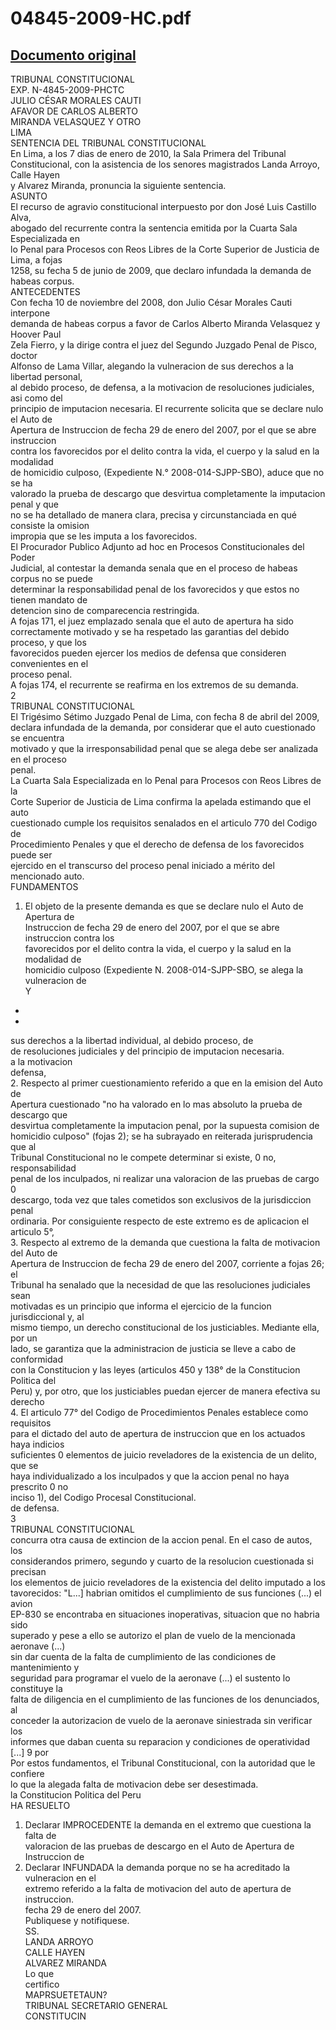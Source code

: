 
04845-2009-HC.pdf
=================
  
[Documento original](https://tc.gob.pe/jurisprudencia/2010/04845-2009-HC.pdf)  
---  
TRIBUNAL CONSTITUCIONAL  
EXP. N-4845-2009-PHCTC  
JULIO CÉSAR MORALES CAUTI  
AFAVOR DE CARLOS ALBERTO  
MIRANDA VELASQUEZ Y OTRO  
LIMA  
SENTENCIA DEL TRIBUNAL CONSTITUCIONAL  
En Lima, a los 7 dias de enero de 2010, la Sala Primera del Tribunal  
Constitucional, con la asistencia de los senores magistrados Landa Arroyo, Calle Hayen  
y Alvarez Miranda, pronuncia la siguiente sentencia.  
ASUNTO  
El recurso de agravio constitucional interpuesto por don José Luis Castillo Alva,  
abogado del recurrente contra la sentencia emitida por la Cuarta Sala Especializada en  
lo Penal para Procesos con Reos Libres de la Corte Superior de Justicia de Lima, a fojas  
1258, su fecha 5 de junio de 2009, que declaro infundada la demanda de habeas corpus.  
ANTECEDENTES  
Con fecha 10 de noviembre del 2008, don Julio César Morales Cauti interpone  
demanda de habeas corpus a favor de Carlos Alberto Miranda Velasquez y Hoover Paul  
Zela Fierro, y la dirige contra el juez del Segundo Juzgado Penal de Pisco, doctor  
Alfonso de Lama Villar, alegando la vulneracion de sus derechos a la libertad personal,  
al debido proceso, de defensa, a la motivacion de resoluciones judiciales, asi como del  
principio de imputacion necesaria. El recurrente solicita que se declare nulo el Auto de  
Apertura de Instruccion de fecha 29 de enero del 2007, por el que se abre instruccion  
contra los favorecidos por el delito contra la vida, el cuerpo y la salud en la modalidad  
de homicidio culposo, (Expediente N.° 2008-014-SJPP-SBO), aduce que no se ha  
valorado la prueba de descargo que desvirtua completamente la imputacion penal y que  
no se ha detallado de manera clara, precisa y circunstanciada en qué consiste la omision  
impropia que se les imputa a los favorecidos.  
El Procurador Publico Adjunto ad hoc en Procesos Constitucionales del Poder  
Judicial, al contestar la demanda senala que en el proceso de habeas corpus no se puede  
determinar la responsabilidad penal de los favorecidos y que estos no tienen mandato de  
detencion sino de comparecencia restringida.  
A fojas 171, el juez emplazado senala que el auto de apertura ha sido  
correctamente motivado y se ha respetado las garantias del debido proceso, y que los  
favorecidos pueden ejercer los medios de defensa que consideren convenientes en el  
proceso penal.  
A fojas 174, el recurrente se reafirma en los extremos de su demanda.  
2  
TRIBUNAL CONSTITUCIONAL  
El Trigésimo Sétimo Juzgado Penal de Lima, con fecha 8 de abril del 2009,  
declara infundada de la demanda, por considerar que el auto cuestionado se encuentra  
motivado y que la irresponsabilidad penal que se alega debe ser analizada en el proceso  
penal.  
La Cuarta Sala Especializada en lo Penal para Procesos con Reos Libres de la  
Corte Superior de Justicia de Lima confirma la apelada estimando que el auto  
cuestionado cumple los requisitos senalados en el articulo 770 del Codigo de  
Procedimiento Penales y que el derecho de defensa de los favorecidos puede ser  
ejercido en el transcurso del proceso penal iniciado a mérito del mencionado auto.  
FUNDAMENTOS  
1. El objeto de la presente demanda es que se declare nulo el Auto de Apertura de  
Instruccion de fecha 29 de enero del 2007, por el que se abre instruccion contra los  
favorecidos por el delito contra la vida, el cuerpo y la salud en la modalidad de  
homicidio culposo (Expediente N. 2008-014-SJPP-SBO, se alega la vulneracion de  
Y  
-  
-  
sus derechos a la libertad individual, al debido proceso, de  
de resoluciones judiciales y del principio de imputacion necesaria.  
a la motivacion  
defensa,  
2. Respecto al primer cuestionamiento referido a que en la emision del Auto de  
Apertura cuestionado "no ha valorado en lo mas absoluto la prueba de descargo que  
desvirtua completamente la imputacion penal, por la supuesta comision de  
homicidio culposo" (fojas 2); se ha subrayado en reiterada jurisprudencia que al  
Tribunal Constitucional no le compete determinar si existe, 0 no, responsabilidad  
penal de los inculpados, ni realizar una valoracion de las pruebas de cargo 0  
descargo, toda vez que tales cometidos son exclusivos de la jurisdiccion penal  
ordinaria. Por consiguiente respecto de este extremo es de aplicacion el articulo 5°,  
3. Respecto al extremo de la demanda que cuestiona la falta de motivacion del Auto de  
Apertura de Instruccion de fecha 29 de enero del 2007, corriente a fojas 26; el  
Tribunal ha senalado que la necesidad de que las resoluciones judiciales sean  
motivadas es un principio que informa el ejercicio de la funcion jurisdiccional y, al  
mismo tiempo, un derecho constitucional de los justiciables. Mediante ella, por un  
lado, se garantiza que la administracion de justicia se lleve a cabo de conformidad  
con la Constitucion y las leyes (articulos 450 y 138° de la Constitucion Politica del  
Peru) y, por otro, que los justiciables puedan ejercer de manera efectiva su derecho  
4. El articulo 77° del Codigo de Procedimientos Penales establece como requisitos  
para el dictado del auto de apertura de instruccion que en los actuados haya indicios  
suficientes 0 elementos de juicio reveladores de la existencia de un delito, que se  
haya individualizado a los inculpados y que la accion penal no haya prescrito 0 no  
inciso 1), del Codigo Procesal Constitucional.  
de defensa.  
3  
TRIBUNAL CONSTITUCIONAL  
concurra otra causa de extincion de la accion penal. En el caso de autos, los  
considerandos primero, segundo y cuarto de la resolucion cuestionada si precisan  
los elementos de juicio reveladores de la existencia del delito imputado a los  
tavorecidos: "L...] habrian omitidos el cumplimiento de sus funciones (...) el avion  
EP-830 se encontraba en situaciones inoperativas, situacion que no habria sido  
superado y pese a ello se autorizo el plan de vuelo de la mencionada aeronave (...)  
sin dar cuenta de la falta de cumplimiento de las condiciones de mantenimiento y  
seguridad para programar el vuelo de la aeronave (...) el sustento lo constituye la  
falta de diligencia en el cumplimiento de las funciones de los denunciados, al  
conceder la autorizacion de vuelo de la aeronave siniestrada sin verificar los  
informes que daban cuenta su reparacion y condiciones de operatividad [...] 9 por  
Por estos fundamentos, el Tribunal Constitucional, con la autoridad que le confiere  
lo que la alegada falta de motivacion debe ser desestimada.  
la Constitucion Politica del Peru  
HA RESUELTO  
1. Declarar IMPROCEDENTE la demanda en el extremo que cuestiona la falta de  
valoracion de las pruebas de descargo en el Auto de Apertura de Instruccion de  
2. Declarar INFUNDADA la demanda porque no se ha acreditado la vulneracion en el  
extremo referido a la falta de motivacion del auto de apertura de instruccion.  
fecha 29 de enero del 2007.  
Publiquese y notifiquese.  
SS.  
LANDA ARROYO  
CALLE HAYEN  
ALVAREZ MIRANDA  
Lo que  
certifico  
MAPRSUETETAUN?  
TRIBUNAL SECRETARIO GENERAL  
CONSTITUCIN